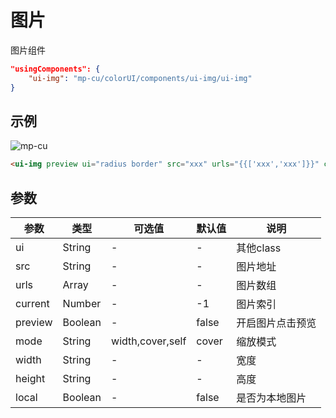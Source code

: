 # 图片

图片组件

```json
"usingComponents": {
    "ui-img": "mp-cu/colorUI/components/ui-img/ui-img"
}
```

## 示例

![mp-cu](/images/image/image.jpg)

```html
<ui-img preview ui="radius border" src="xxx" urls="{{['xxx','xxx']}}" current="0"/>
```


## 参数

|  参数  |  类型  |  可选值  |  默认值  |       说明       |
|----------|----------|----------|----------|----------|
| ui | String | - | - | 其他class |
| src | String | - | - | 图片地址 |
| urls | Array | - | - | 图片数组 |
| current | Number | - | -1 | 图片索引 |
| preview | Boolean | - | false | 开启图片点击预览 |
| mode | String | width,cover,self | cover | 缩放模式 |
| width | String | - | - | 宽度 |
| height | String | - | - | 高度 |
| local | Boolean | - | false | 是否为本地图片 |
